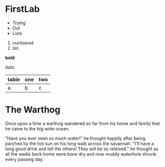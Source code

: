 FirstLab
========

* Trying
* Out
* Lists
 
1. numbered
2. list

**bold**

*italic*

| table |one | two |
|---|---|---|
| a | b | c |


The Warthog
=====

 Once upon a time a warthog wandered so far from his home and family that he came to the big wide ocean. 
 
 "Have you ever seen so much water!" he thought happily after being parched by the hot sun on his long walk across the savannah. "I'll have a long good drink and tell the others! They will be so releived." he thought as all the wadis back home were bone dry and now muddy  waterhole shrunk every passing day. 
 
 
 
